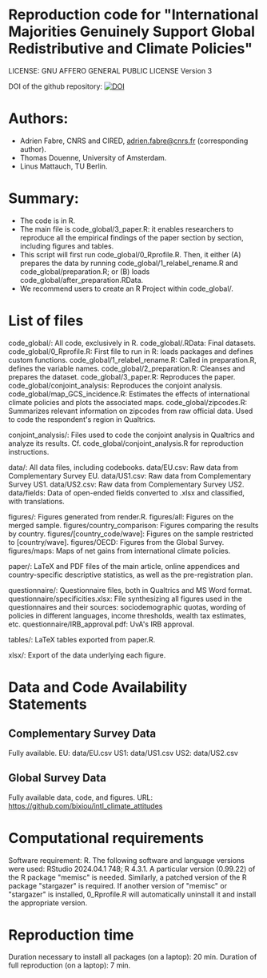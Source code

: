 # Reproduction code for "International Majorities Genuinely Support Global Redistributive and Climate Policies" 

LICENSE: GNU AFFERO GENERAL PUBLIC LICENSE Version 3

DOI of the github repository: [![DOI](https://zenodo.org/badge/702713860.svg)](https://zenodo.org/doi/10.5281/zenodo.11202245)

# Authors:
- Adrien Fabre, CNRS and CIRED, adrien.fabre@cnrs.fr (corresponding author).
- Thomas Douenne, University of Amsterdam.
- Linus Mattauch, TU Berlin.

# Summary:
- The code is in R.
- The main file is code_global/3_paper.R: it enables researchers to reproduce all the empirical findings of the paper section by section, including figures and tables.
- This script will first run code_global/0_Rprofile.R. Then, it either (A) prepares the data by running code_global/1_relabel_rename.R and code_global/preparation.R; or (B) loads code_global/after_preparation.RData.
- We recommend users to create an R Project within code_global/.

# List of files
code_global/: All code, exclusively in R.
code_global/.RData: Final datasets.
code_global/0_Rprofile.R: First file to run in R: loads packages and defines custom functions.
code_global/1_relabel_rename.R: Called in preparation.R, defines the variable names.
code_global/2_preparation.R: Cleanses and prepares the dataset.
code_global/3_paper.R: Reproduces the paper.
code_global/conjoint_analysis: Reproduces the conjoint analysis.
code_global/map_GCS_incidence.R: Estimates the effects of international climate policies and plots the associated maps.
code_global/zipcodes.R: Summarizes relevant information on zipcodes from raw official data. Used to code the respondent's region in Qualtrics.

conjoint_analysis/: Files used to code the conjoint analysis in Qualtrics and analyze its results. Cf. code_global/conjoint_analysis.R for reproduction instructions.

data/: All data files, including codebooks.
data/EU.csv: Raw data from Complementary Survey EU.
data/US1.csv: Raw data from Complementary Survey US1.
data/US2.csv: Raw data from Complementary Survey US2.
data/fields: Data of open-ended fields converted to .xlsx and classified, with translations.

figures/: Figures generated from render.R.
figures/all: Figures on the merged sample.
figures/country_comparison: Figures comparing the results by country.
figures/[country_code/wave]: Figures on the sample restricted to [country/wave].
figures/OECD: Figures from the Global Survey.
figures/maps: Maps of net gains from international climate policies.

paper/: LaTeX and PDF files of the main article, online appendices and country-specific descriptive statistics, as well as the pre-registration plan.

questionnaire/: Questionnaire files, both in Qualtrics and MS Word format.
questionnaire/specificities.xlsx: File synthesizing all figures used in the questionnaires and their sources: sociodemographic quotas, wording of policies in different languages, income thresholds, wealth tax estimates, etc.
questionnaire/IRB_approval.pdf: UvA's IRB approval.

tables/: LaTeX tables exported from paper.R.

xlsx/: Export of the data underlying each figure.

# Data and Code Availability Statements
## Complementary Survey Data
Fully available. 
EU: data/EU.csv
US1: data/US1.csv
US2: data/US2.csv

## Global Survey Data
Fully available data, code, and figures.
URL: https://github.com/bixiou/intl_climate_attitudes


# Computational requirements
Software requirement: R.
The following software and language versions were used: RStudio 2024.04.1 748; R 4.3.1.
A particular version (0.99.22) of the R package "memisc" is needed. Similarly, a patched version of the R package "stargazer" is required. If another version of "memisc" or "stargazer" is installed, 0_Rprofile.R will automatically uninstall it and install the appropriate version.

# Reproduction time
Duration necessary to install all packages (on a laptop): 20 min.
Duration of full reproduction (on a laptop): 7 min.
